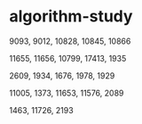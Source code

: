 # algorithm-study

9093, 9012, 10828, 10845, 10866

11655, 11656, 10799, 17413, 1935

2609, 1934, 1676, 1978, 1929

11005, 1373, 11653, 11576, 2089

1463, 11726, 2193

